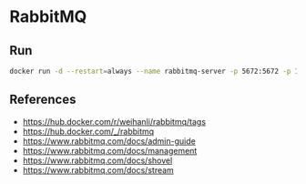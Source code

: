 # RabbitMQ

## Run

```sh
docker run -d --restart=always --name rabbitmq-server -p 5672:5672 -p 15672:15672 weihanli/rabbitmq
```

## References

- <https://hub.docker.com/r/weihanli/rabbitmq/tags>
- <https://hub.docker.com/_/rabbitmq>
- <https://www.rabbitmq.com/docs/admin-guide>
- <https://www.rabbitmq.com/docs/management>
- <https://www.rabbitmq.com/docs/shovel>
- <https://www.rabbitmq.com/docs/stream>
